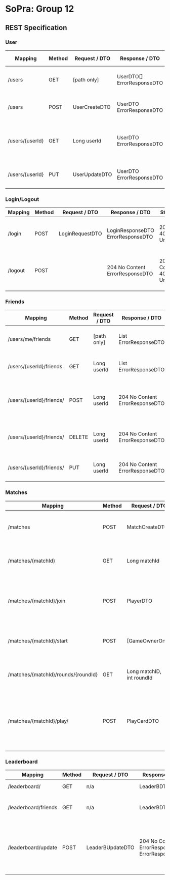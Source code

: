 # SoPra: Group 12

## REST Specification

### User

| Mapping         | Method | Request / DTO | Response / DTO                | Status Code                 | Description                                                                     |
| --------------- | ------ | ------------- | ----------------------------- | --------------------------- | ------------------------------------------------------------------------------- |
| /users          | GET    | [path only]   | UserDTO[]<br>ErrorResponseDTO | 200 OK<br>500 Server Error  | Return list of all users.                                                       |
| /users          | POST   | UserCreateDTO | UserDTO<br>ErrorResponseDTO   | 201 Created<br>409 Conflict | Successfully added user.<br>Failed:username exists.                             |
| /users/{userId} | GET    | Long userId   | UserDTO<br>ErrorResponseDTO   | 200 OK<br>404 Not Found     | Retrieve (limited) user profile with userId.<br>User with userId was not found. |
| /users/{userId} | PUT    | UserUpdateDTO | UserDTO<br>ErrorResponseDTO   | 200 OK<br>404 Not Found     | Updated user profile.<br>User with userId was not found.                        |

### Login/Logout

| Mapping | Method | Request / DTO   | Response / DTO                       | Status Code                        | Description                                            |
| ------- | ------ | --------------- | ------------------------------------ | ---------------------------------- | ------------------------------------------------------ |
| /login  | POST   | LoginRequestDTO | LoginResponseDTO<br>ErrorResponseDTO | 200 OK<br>401 Unauthorized         | Successful login.<br>Error: Faulty credentials.        |
| /logout | POST   |                 | 204 No Content<br>ErrorResponseDTO   | 204 No Content<br>401 Unauthorized | Successful logout.<br>Denied logout: token was not ok. |

### Friends

| Mapping                  | Method | Request / DTO | Response / DTO                       | Status Code                     | Description                                        |
| ------------------------ | ------ | ------------- | ------------------------------------ | ------------------------------- | -------------------------------------------------- |
| /users/me/friends        | GET    | [path only]   | List <FriendDTO><br>ErrorResponseDTO | 200 OK<br>401 Unauthorized      | Get list of logged-in user's friends.              |
| /users/{userId}/friends  | GET    | Long userId   | List <FriendDTO><br>ErrorResponseDTO | 200 OK<br>401 Unauthorized      | Show list of user {userId}'s friends.              |
| /users/{userId}/friends/ | POST   | Long userId   | 204 No Content<br>ErrorResponseDTO   | 204 No Content<br>404 Not Found | Friend request sent.<br>Found no User with userId. |
| /users/{userId}/friends/ | DELETE | Long userId   | 204 No Content<br>ErrorResponseDTO   | 204 No Content<br>404 Not Found | Friend removed.<br>Found no User with userId.      |
| /users/{userId}/friends/ | PUT    | Long userId   | 204 No Content<br>ErrorResponseDTO   | 204 No Content<br>404 Not Found | Update friendship status                           |

### Matches

| Mapping                             | Method | Request / DTO                | Response / DTO                                     | Status Code                                | Description                                                                            |
| ----------------------------------- | ------ | ---------------------------- | -------------------------------------------------- | ------------------------------------------ | -------------------------------------------------------------------------------------- |
| /matches                            | POST   | MatchCreateDTO               | MatchDTO<br>ErrorResponseDTO                       | 201 Created<br>401 Unauthorized.           | Successfully created match.<br>Error: Faulty token.                                    |
| /matches/{matchId}                  | GET    | Long matchId                 | MatchDTO<br>ErrorResponseDTO                       | 200 OK<br>404 Not Found                    | Get match details.<br>No match with matchID found.                                     |
| /matches/{matchId}/join             | POST   | PlayerDTO                    | MatchDTO<br>ErrorResponseDTO                       | 200 OK<br>400 Bad Request                  | Seat reserved on match.<br>Joining not possible (e.g. overbooked).                     |
| /matches/{matchId}/start            | POST   | [GameOwnerOnly]              | MatchDTO<br>ErrorResponseDTO                       | 200 OK<br>403 Forbidden                    | Start the game.<br>Not all Players ready.                                              |
| /matches/{matchId}/rounds/{roundId} | GET    | Long matchID,<br>int roundId | RoundDTO<br>ErrorResponseDTO                       | 200 OK<br>404 Not Found                    | Get stats on round.<br>No such round played, yet.                                      |
| /matches/{matchId}/play/            | POST   | PlayCardDTO                  | PlayedCardDTO ErrorResponseDTO<br>ErrorResponseDTO | 200 OK<br>404 Not Found<br>400 Bad Request | Card accepted in this round.<br>No such game or round at play.<br>Illegal card played. |

### Leaderboard

| Mapping              | Method | Request / DTO    | Response / DTO                                         | Status Code                                        | Description                                                                                                  |
| -------------------- | ------ | ---------------- | ------------------------------------------------------ | -------------------------------------------------- | ------------------------------------------------------------------------------------------------------------ |
| /leaderboard/        | GET    | n/a              | LeaderBDTO                                             | 200 OK                                             | Return leaderboard data.                                                                                     |
| /leaderboard/friends | GET    | n/a              | LeaderBDTO                                             | 200 OK<br>401 Unauthorized                         | Return leaderboard data of friends only.<br>Only logged in users can use this feature.                       |
| /leaderboard/update  | POST   | LeaderBUpdateDTO | 204 No Content<br>ErrorResponseDTO<br>ErrorResponseDTO | 204 No Content<br>404 Not Found<br>400 Bad Request | Score of listed players was updated.<br>This matchId/matchToken not found.<br>Mismatch of match and players. |
